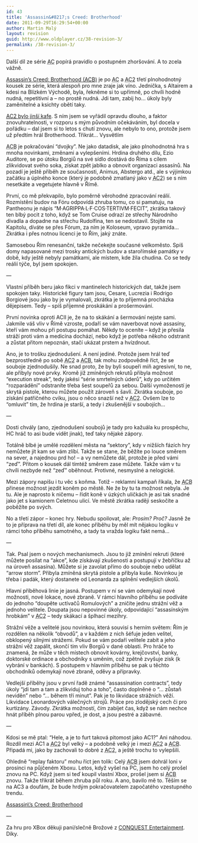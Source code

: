 ```yaml
---
id: 43
title: 'Assassin&#8217;s Creed: Brotherhood'
date: 2011-09-29T16:29:54+00:00
author: Martin Malý
layout: revision
guid: http://www.oldplayer.cz/38-revision-3/
permalink: /38-revision-3/
---
```

<div>
  <p>
    Další díl ze série <abbr title="Assassin\'s Creed">AC</abbr> popírá pravidlo o postupném zhoršování. A to zcela vážně.
  </p>
  
  <p>
    <a href="http://www.xzone.cz/hledat.php3?vyber=&search=assassins*creed:*brotherhood&seradit=nazevdown&detail=1&amp;a_aid=gamer&amp;a_bid=27a382f7">Assassin&#8217;s Creed: Brotherhood (<abbr title="Assassin\'s Creed: Brotherhood">ACB</abbr>)</a> je po <abbr title="Assassin\'s Creed">AC</abbr> a <abbr title="Assassin\'s Creed 2">AC2</abbr> třetí plnohodnotný kousek ze série, která alespoň pro mne zraje jak víno. Jednička, s Altairem a kdesi na Blízkém Východě, byla, řekněme si to upřímně, po chvíli hodně nudná, repetitivní a &#8211; no prostě nudná. Jdi tam, zabij ho&#8230; úkoly byly zaměnitelné a ksichty obětí taky.
  </p>
  
  <p>
    <a href="http://www.misantrop.info/assassins-creed-ii"><abbr title="Assassin\'s Creed 2">AC2</abbr> bylo jinší kafe</a>. S ním jsem se vyřádil opravdu dlouho, a faktor znovuhratelnosti, v rozporu s mým původním očekáváním, byl docela v pořádku &#8211; dal jsem si to letos s chutí znovu, ale nebylo to ono, protože jsem už předtím hrál Brotherhood. Třikrát&#8230; Vysvětlím
  </p>
  
  <p>
    <abbr title="Assassin\'s Creed: Brotherhood">ACB</abbr> je pokračování &#8220;dvojky&#8221;. Ne jako datadisk, ale jako plnohodnotná hra s mnoha novinkami, změnami a vylepšeními. Hrdina druhého dílu, Ezio Auditore, se po útoku Borgiů na své sídlo dostává do Říma s cílem zlikvidovat svého soka, získat zpět jablko a obnovit organizaci assasínů. Na pozadí je ještě příběh ze současnosti, Animus, Abstergo atd., ale s výjimkou začátku a úplného konce (který je podobně zmatlaný jako v <abbr title="Assassin\'s Creed 2">AC2</abbr>) se s ním nesetkáte a vegetujete hlavně v Římě.
  </p>
  
  <p>
    První, co mě překvapilo, bylo poměrně věrohodné zpracování reálií. Rozmístění budov na Fóru odpovídá zhruba tomu, co si pamatuju, na Pantheonu je nápis &#8220;M·AGRIPPA·L·F·COS·TERTIVM·FECIT&#8221;, zkrátka takový ten blbý pocit z toho, když se Tom Cruise odrazí ze střechy Národního divadla a dopadne na střechu Rudolfina, ten se nedostavil. Stojíte na Kapitolu, díváte se přes Fórum, za ním je Koloseum, vpravo pyramida&#8230; Zkrátka i přes notnou licenci je to Řím, jaký znáte.
  </p>
  
  <p>
    Samosebou Řím renesanční, takže nečekejte současné velkoměsto. Spíš domy napasované mezi trosky antických budov a starořímské památky v době, kdy ještě nebyly památkami, ale místem, kde žila chudina. Co se tedy reálií týče, byl jsem spokojen.
  </p>
  
  <p>
    &#8212;
  </p>
  
  <p>
    Vlastní příběh beru jako fikci v mantinelech historických dat, takže jsem spokojen taky. Historické figury tam jsou, Cesare, Lucrezia i Rodrigo Borgiové jsou jako by je vymalovali, zkrátka je to příjemná procházka dějepisem. Tedy &#8211; spíš příjemné proskákání a prošermování.
  </p>
  
  <p>
    První novinka oproti ACII je, že na to skákání a šermování nejste sami. Jakmile váš vliv v Římě vzroste, podaří se vám naverbovat nové assasíny, kteří vám mohou při postupu pomáhat. Někdy to oceníte &#8211; když je přesila stráží proti vám a medicína dochází, nebo když je potřeba někoho odstranit a zůstat přitom nepoznán, stačí ukázat prstem a hvízdnout.
  </p>
  
  <p>
    Ano, je to trošku zjednodušení. A není jediné. Protože jsem hrál teď bezprostředně po sobě <abbr title="Assassin\'s Creed 2">AC2</abbr> a <abbr title="Assassin\'s Creed: Brotherhood">ACB</abbr>, tak mohu zodpovědně říct, že se souboje zjednodušily. Ne snad proto, že by byli soupeři míň agresivní, to ne, ale přibyly nové prvky. Kromě již zmíněných rekrutů přibyla možnost &#8220;execution streak&#8221;, tedy jakési &#8220;série smrtelných úderů&#8221;, kdy po určitém &#8220;rozparádění&#8221; odstraníte třeba šest soupeřů za sebou. Další vymožeností je skrytá pistole, kterou můžete použít zároveň s šavlí. Zkrátka souboje, po získání patřičného cviku, jsou o něco snazší než v <abbr title="Assassin\'s Creed 2">AC2</abbr>. Ovšem lze to &#8220;omluvit&#8221; tím, že hrdina je starší, a tedy i zkušenější v soubojích&#8230;
  </p>
  
  <p>
    &#8212;
  </p>
  
  <p>
    Dosti chvály (ano, zjednodušení soubojů je tady pro kažuála ku prospěchu, HC hráč to asi bude vidět jinak), teď taky nějaké zápory.
  </p>
  
  <p>
    Totálně blbé je umělé rozdělení města na &#8220;sektory&#8221;, kdy v nižších fázích hry nemůžete jít kam se vám zlíbí. Takže se stane, že běžíte po louce směrem na sever, a najednou prd ho! &#8211; a vy nemůžete dál, protože je před vámi &#8220;zeď&#8221;. Přitom o kousek dál tímtéž směrem zase můžete. Takže vám v tu chvíli nezbyde než &#8220;zeď&#8221; oběhnout. Protivné, nesmyslné a nelogické.
  </p>
  
  <p>
    Mezi zápory napíšu i tu věc s koňma. Totiž &#8211; reklamní kampaň říkala, že <abbr title="Assassin\'s Creed: Brotherhood">ACB</abbr> přinese možnost jezdit koněm po městě. Ne že by tu ta možnost nebyla. Je tu. Ale je naprosto k ničemu &#8211; řídit koně v úzkých uličkách je asi tak snadné jako jet s kamionem Celetnou ulicí. Ve městě zkrátka raději seskočíte a poběžíte po svých.
  </p>
  
  <p>
    No a třetí zápor &#8211; konec hry. Nebudu spoilovat, ale: <em>Prosím? Proč?</em> Jasně že to je příprava na třetí díl, ale konec příběhu by měl mít nějakou logiku v rámci toho příběhu samotného, a tady ta vražda logiku fakt nemá&#8230;
  </p>
  
  <p>
    &#8212;
  </p>
  
  <p>
    Tak. Psal jsem o nových mechanismech. Jsou to již zmínění rekruti (které můžete posílat na &#8220;akce&#8221;, kde získávají zkušenosti a postupují v žebříčku až na úroveň assasína). Můžete si je zavolat přímo do souboje nebo udělat &#8220;arrow storm&#8221;. Přibyla zmíněná skrytá pistole a přibyla kuše. Novinkou je třeba i padák, který dostanete od Leonarda za splnění vedlejších úkolů.
  </p>
  
  <p>
    Hlavní příběhová linie je jasná. Postupem v ní se vám odemykají nové možnosti, nové lokace, nové zbraně. V rámci hlavního příběhu se podíváte do jednoho &#8220;doupěte uctívačů Romulových&#8221; a zničíte jednu strážní věž a jednoho velitele. Doupata jsou nepovinné úkoly, odpovídající &#8220;assasínským hrobkám&#8221; v <abbr title="Assassin\'s Creed 2">AC2</abbr> &#8211; tedy skákací a šplhací mezihry.
  </p>
  
  <p>
    Strážní věže a velitelé jsou novinkou, která souvisí s herním světem: Řím je rozdělen na několik &#8220;obvodů&#8221;, a v každém z nich šéfuje jeden velitel, obklopený silnými strážemi. Pokud se vám podaří velitele zabít a jeho strážní věž zapálit, skončí tím vliv Borgiů v dané oblasti. Pro hráče to znamená, že může v těch místech obnovit kovárny, krejčovství, banky, doktorské ordinace a obchodníky s uměním, což zpětně zvyšuje zisk (k vybrání v bankách). S postupem v hlavním příběhu se pak u těchto obchodníků odemykají nové zbraně, oděvy a přípravky.
  </p>
  
  <p>
    Vedlejší příběhy jsou v první řadě známé &#8220;assassination contracts&#8221;, tedy úkoly &#8220;jdi tam a tam a zlikviduj toho a toho&#8221;, často doplněné o &#8220;&#8230; zůstaň neviděn&#8221; nebo &#8220;&#8230; během tří minut&#8221;. Pak je to likvidace strážních věží. Likvidace Leonardových válečných strojů. Práce pro zlodějský cech či pro kurtizány. Závody. Zkrátka možností, čím zabíjet čas, když se nám nechce hnát příběh plnou parou vpřed, je dost, a jsou pestré a zábavné.
  </p>
  
  <p>
    &#8212;
  </p>
  
  <p>
    Kdosi se mě ptal: &#8220;Hele, a je to furt taková pitomost jako AC1?&#8221; Ani náhodou. Rozdíl mezi AC1 a <abbr title="Assassin\'s Creed 2">AC2</abbr> byl velký &#8211; a podobně velký je i mezi <abbr title="Assassin\'s Creed 2">AC2</abbr> a <abbr title="Assassin\'s Creed: Brotherhood">ACB</abbr>. Připadá mi, jako by zachovali to dobré z <abbr title="Assassin\'s Creed 2">AC2</abbr>, a ještě trochu to vylepšili.
  </p>
  
  <p>
    Ohledně &#8220;replay faktoru&#8221; mohu říct jen tolik: Celý <abbr title="Assassin\'s Creed: Brotherhood">ACB</abbr> jsem dohrál loni v prosinci na půjčeném Xboxu. Letos, když vyšel na PC, jsem ho celý prošel znovu na PC. Když jsem si teď koupil vlastní Xbox, prošel jsem si <abbr title="Assassin\'s Creed: Brotherhood">ACB</abbr> znovu. Takže třikrát během zhruba půl roku. A ano, bavilo mě to. Těším se na AC3 a doufám, že bude hrdým pokračovatelem započatého vzestupného trendu.
  </p>
  
  <p>
    <a href="http://www.youtube.com/watch?v=BjBo9Il4zdY&feature=player_embedded">Assassin\&#8217;s Creed: Brotherhood</a>
  </p>
  
  <p>
    &#8212;
  </p>
  
  <p>
    Za hru pro XBox děkuji paní/slečně Brožové z <a href="http://cqe.cz/">CONQUEST Entertainment</a>. Díky.
  </p>
</div>

<div id="google_plus_one">
  <g:plusone></g:plusone>
</div>

<div id="fb_send_like">
</div>